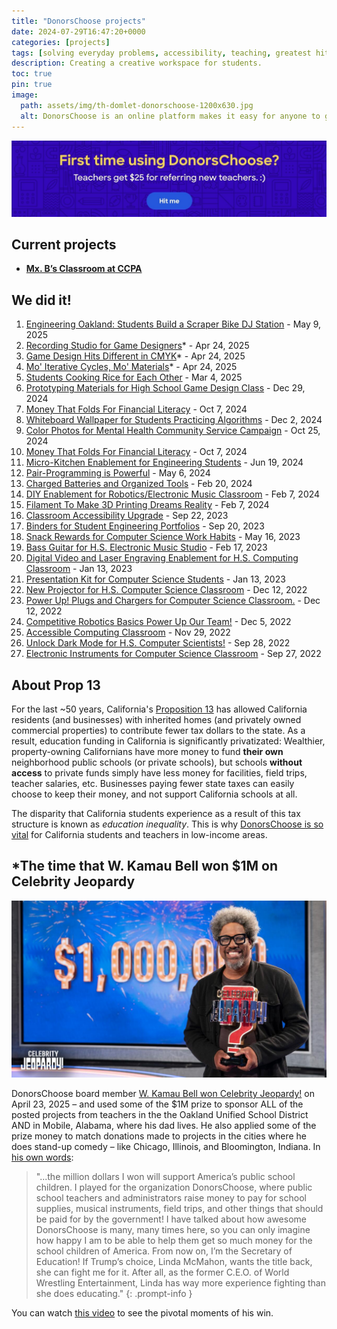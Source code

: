 ```yaml
---
title: "DonorsChoose projects"
date: 2024-07-29T16:47:20+0000
categories: [projects]
tags: [solving everyday problems, accessibility, teaching, greatest hits]
description: Creating a creative workspace for students.
toc: true
pin: true
image:
  path: assets/img/th-domlet-donorschoose-1200x630.jpg
  alt: DonorsChoose is an online platform makes it easy for anyone to give directly to a classroom in need.
---
```


[![I can help new teachers get started with DonorsChoose!](assets/img/donorschoose-share-link.jpg)](https://share.donorschoose.org/76MrwJ)

## Current projects

- [**Mx. B’s Classroom at CCPA**](https://www.donorschoose.org/mxb)

## We did it!

1. [Engineering Oakland: Students Build a Scraper Bike DJ Station](https://www.donorschoose.org/project/engineering-oakland-students-build-a-sc/9287964/?utm_source=dc&utm_medium=page&utm_campaign=project&utm_term=teacher_8637964&rf=page-dc-2025-06-project-teacher_8637964&challengeid=22010160) - May 9, 2025
1. [Recording Studio for Game Designers](https://www.donorschoose.org/project/recording-studio-for-game-designers/8952788/)\* - Apr 24, 2025
1. [Game Design Hits Different in CMYK](https://www.donorschoose.org/project/game-design-hits-different-in-cmyk/9061011/)\* - Apr 24, 2025
1. [Mo' Iterative Cycles, Mo' Materials](https://www.donorschoose.org/project/mo-iterative-cycles-mo-materials/9141217/)\* - Apr 24, 2025
1. [Students Cooking Rice for Each Other](https://www.donorschoose.org/project/students-cooking-rice-for-each-other/9138316/) - Mar 4, 2025
1. [Prototyping Materials for High School Game Design Class](https://www.donorschoose.org/project/prototyping-materials-for-high-school-ga/9000627/) - Dec 29, 2024
1. [Money That Folds For Financial Literacy](https://www.donorschoose.org/project/money-that-folds-for-financial-literacy/8780906/) - Oct 7, 2024
1. [Whiteboard Wallpaper for Students Practicing Algorithms](https://www.donorschoose.org/project/whiteboard-wallpaper-for-students-practi/8810398/?rf=link-dc-2024-12-teacher_profile-teacher_8637964&challengeid=22010160&utm_source=dc&utm_medium=page&utm_campaign=project&utm_term=teacher_8637964) - Dec 2, 2024
1. [Color Photos for Mental Health Community Service Campaign](https://www.donorschoose.org/project/color-photos-for-mental-health-community/8861277/?rf=link-dc-2024-12-teacher_profile-teacher_8637964&challengeid=22010160&utm_source=dc&utm_medium=page&utm_campaign=project&utm_term=teacher_8637964) - Oct 25, 2024
1. [Money That Folds For Financial Literacy](https://www.donorschoose.org/project/money-that-folds-for-financial-literacy/8780906/?rf=link-dc-2024-12-teacher_profile-teacher_8637964&challengeid=22010160&utm_source=dc&utm_medium=page&utm_campaign=project&utm_term=teacher_8637964) - Oct 7, 2024
1. [Micro-Kitchen Enablement for Engineering Students](https://www.donorschoose.org/project/micro-kitchen-enablement-for-engineering/8451330/?utm_source=dc&utm_medium=page&utm_campaign=project&utm_term=teacher_8637964&rf=page-dc-2024-09-project-teacher_8637964&challengeid=22010160) - Jun 19, 2024
1. [Pair-Programming is Powerful](https://www.donorschoose.org/project/pair-programming-is-powerful/8225041/) - May 6, 2024
1. [Charged Batteries and Organized Tools](https://www.donorschoose.org/project/charged-batteries-and-organized-tools/8210667/) - Feb 20, 2024
1. [DIY Enablement for Robotics/Electronic Music Classroom](https://www.donorschoose.org/project/diy-enablement-for-roboticselectronic-m/7930042/) - Feb 7, 2024
1. [Filament To Make 3D Printing Dreams Reality](https://www.donorschoose.org/project/filament-to-make-3d-printing-dreams-real/8161598/) - Feb 7, 2024
1. [Classroom Accessibility Upgrade](https://www.donorschoose.org/project/classroom-accessibility-upgrade/7422309/) - Sep 22, 2023
1. [Binders for Student Engineering Portfolios](https://www.donorschoose.org/project/binders-for-student-engineering-portfoli/7489270/) - Sep 20, 2023
1. [Snack Rewards for Computer Science Work Habits](https://www.donorschoose.org/project/snack-rewards-for-computer-science-work/7206584/) - May 16, 2023
1. [Bass Guitar for H.S. Electronic Music Studio](https://www.donorschoose.org/project/bass-guitar-for-hs-electronic-music-st/7167227/) - Feb 17, 2023
1. [Digital Video and Laser Engraving Enablement for H.S. Computing Classroom](https://www.donorschoose.org/project/digital-video-and-laser-engraving-enable/7091335/) - Jan 13, 2023
1. [Presentation Kit for Computer Science Students](https://www.donorschoose.org/project/presentation-kit-for-computer-science-st/7079592/) - Jan 13, 2023
1. [New Projector for H.S. Computer Science Classroom](https://www.donorschoose.org/project/new-projector-for-hs-computer-science/7075293/) - Dec 12, 2022
1. [Power Up\! Plugs and Chargers for Computer Science Classroom.](https://www.donorschoose.org/project/power-up-plugs-and-chargers-for-compute/7074323/) - Dec 12, 2022
1. [Competitive Robotics Basics Power Up Our Team\!](https://www.donorschoose.org/project/competitive-robotics-basics-power-up-our/6934775/) - Dec 5, 2022
1. [Accessible Computing Classroom](https://www.donorschoose.org/project/accessible-computing-classroom/7046157/) - Nov 29, 2022
1. [Unlock Dark Mode for H.S. Computer Scientists\!](https://www.donorschoose.org/project/unlock-dark-mode-for-hs-computer-scien/6868466/) - Sep 28, 2022
1. [Electronic Instruments for Computer Science Classroom](https://www.donorschoose.org/project/electronic-instruments-for-computer-scie/6864039/) - Sep 27, 2022

## About Prop 13

For the last ~50 years, California's [Proposition&nbsp;13](https://www.strongtowns.org/journal/2018/7/20/mapping-the-effects-of-californias-prop-13) has allowed California residents (and businesses) with inherited homes (and privately owned commercial properties) to contribute fewer tax dollars to the state. As a result, education funding in California is significantly privatizated: Wealthier, property-owning Californians have more money to fund **their own** neighborhood public schools (or private schools), but schools **without access** to private funds simply have less money for facilities, field trips, teacher salaries, etc. Businesses paying fewer state taxes can easily choose to keep their money, and not support California schools at all.

The disparity that California students experience as a result of this tax structure is known as _education&nbsp;inequality_. This is why [DonorsChoose is so vital](https://www.donorschoose.org/mxb) for California students and teachers in low-income areas.

## \*The time that W. Kamau Bell won $1M on Celebrity Jeopardy

![test](assets/img/donorschoose-kamau-jeopardy.jpg)

DonorsChoose board member [W. Kamau Bell won Celebrity Jeopardy!](https://oaklandside.org/2025/04/24/w-kamau-bell-donates-his-celebrity-jeopardy-winnings-to-oakland-schools/) on April 23, 2025 – and used some of the $1M prize to sponsor ALL of the posted projects from teachers in the the Oakland Unified School District AND in Mobile, Alabama, where his dad lives. He also applied some of the prize money to match donations made to projects in the cities where he does stand-up comedy – like Chicago, Illinois, and Bloomington, Indiana. In [his own words](https://www.jeopardy.com/jbuzz/tournament-stories/w-kamau-bell-i-won-celebrity-jeopardy):

> "...the million dollars I won will support America’s public school children. I played for the organization DonorsChoose, where public school teachers and administrators raise money to pay for school supplies, musical instruments, field trips, and other things that should be paid for by the government! I have talked about how awesome DonorsChoose is many, many times here, so you can only imagine how happy I am to be able to help them get so much money for the school children of America. From now on, I’m the Secretary of Education! If Trump’s choice, Linda McMahon, wants the title back, she can fight me for it. After all, as the former C.E.O. of World Wrestling Entertainment, Linda has way more experience fighting than she does educating."
> {: .prompt-info }

You can watch [this video](https://www.youtube.com/watch?v=VLPk2r2qD7A) to see the pivotal moments of his win.
